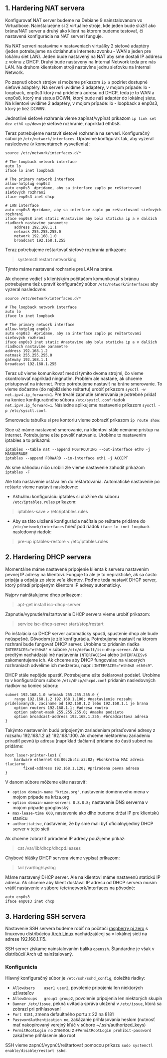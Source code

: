 
## 1. Hardering NAT servera

Konfigurovať NAT server budeme na Debiane 9 nainstalovanom vo Virtualboxe. Nainštaluejme si 2 virtuálne stroje, kde jeden bude slúžiť ako brána/NAT server a druhý ako klient na ktorom budeme testovať, či nastavená konfigurácia na NAT serveri funguje. 

Na NAT serveri nastavime v nastaveniach virtuálky 2 sieťové adaptéry (jeden potrebujeme na dotiahnutie internetu zvonku - WAN a jeden pre lokálnu siet LAN). Jeden bude nastavený na NAT aby sme dostali IP addresu z voknu z DHCP. Druhý bude nastaveny na Internal Network teda pre nás LAN. Na druhom klientskom stroji nastavíme jednu sieťovku na Internal Network.

Po zapnutí oboch strojov si možeme príkazom `ip a` poziriet dostupné sieťové adaptéry. Na serveri uvidíme 3 adaptéry, v mojom prípade: lo - loopback, enp0s3 ktorý má pridelenú adresu od DHCP, teda je to WAN a enp0s8, ktorý má status DOWN, ktorý bude náš adaptér do lokálnej siete. Na klientovi uvidíme 2 adaptéry, v mojom prípade: lo - loopback a enp0s3, ktorý je tiež DOWN.

Jednotlivé sieťové rozhrania vieme zapínať/vypínať príkazom `ip link set dev ethX up/down` je sieťové rozhranie, napríklad eth0s8.

Teraz potrebujeme nastaviť sietové rozhrania na serveri. Konfiguračný súbor je `/etc/network/interfaces`. Upravíme konfigurák tak, aby vyzeral nasledovne (v komentároch vysvetlenia):

```
source /etc/network/interfaces.d/*

# The loopback network interface
auto lo
iface lo inet loopback

# The primary network interface
allow-hotplug enp0s3
auto enp0s3  #pridame, aby sa interface zaplo po reštartovaní sieťových rozhraní
iface enp0s3 inet dhcp

# LAN interface
auto enp0s8 #pridame, aby sa interface zaplo po reštartovaní sieťových rozhraní
iface enp0s8 inet static #nastavime aby bola staticka ip a v dalších riadkoch nastavime parametre
	address 192.168.1.1
	netmask 255.255.255.0
	network 192.168.1.0
	broadcast 192.168.1.255
```

Teraz potrebujeme reštartovať sieťové rozhrania príkazom:

> systemctl restart networking

Týmto máme nastavené rozhranie pre LAN na bráne.

Ak chceme vedieť s klientským počítačom komunikovať s bránou potrebujeme tiež upraviť konfiguračný súbor `/etc/network/interfaces` aby vyzeral nasledovne:

```
source /etc/network/interfaces.d/*

# The loopback network interface
auto lo
iface lo inet loopback

# The primary network interface
allow-hotplug enp0s3
auto enp0s3  #pridame, aby sa interface zaplo po reštartovaní sieťových rozhraní
iface enp0s3 inet static #nastavime aby bola staticka ip a v dalších riadkoch nastavime parametre
address 192.168.1.2
netmask 255.255.255.0
gateway 192.168.1.1
broadcast 192.168.1.255
```

Teraz už vieme komunikovať medzi týmito dvoma strojmi, čo vieme skontrolovať napriklad ningnutím. Problém ale nastane, ak chceme pristupovať na internet. Preto potrebujeme nastaviť na bráne smerovanie. To vieme dočastne (do najbližsieho reštartu) urobiť príkazom `sysctl -w net.ipv4.ip_forward=1`. Pre trvalé zapnutie smerovania je potrebné pridať na koniec konfiguračného súboru `/etc/systcl.conf` riadok `net.ipv4.ip_forward=1`. Následne aplikujeme nastavenie príkazom `sysctl -p /etc/sysctl.conf`. 

Smerovaciu tabuľku si pre kontorlu vieme zobraziť príkazom `ip route show`.

Síce už máme nastavené smerovanie, na klientovi stále nemáme prístup na internet. Potrebujeme ešte povoliť natovanie. Urobíme to nastavením iptables a to príkazmi:

```
iptables --table nat --append POSTROUTING --out-interface eth0 -j MASQUERADE
iptables --append FORWARD --in-interface eth1 -j ACCEPT
```
Ak sme náhodou ničo urobili zle vieme nastavenie zahodit príkazom `iptables -F`

Ale toto nastavenie ostáva len do reštartovania. Automatické nastavenie po reštarte vieme nastavit nasledovne:

* Aktuálnu konfiguráciu iptables si uložíme do súboru `/etc/iptables.rules` príkazom: 

> iptables-save > /etc/iptables.rules

* Aby sa táto uložená konfigurácia načítala po reštarte pridáme do `/etc/network/interfaces` hneď pod riadok `iface lo inet loopback` nasledovný riadok:

> pre-up iptables-restore < /etc/iptables.rules

## 2. Hardering DHCP servera

Momentálne máme nastavené pripojenie klienta k serveru nastavením pevnej IP adresy na klientovi. Funguje to ale je to nepraktické, ak sa často pripája a odpája zo siete veľa klientov. Poďme teda nastaviť DHCP server, ktorý priradí pripojeným klientom IP adresy automaticky.

Najprv nainštalujeme dhcp príkazom:

> apt-get install isc-dhcp-server

Zapnutie/vypnutie/reštartovanie DHCP servera vieme urobiť príkazom:

> service isc-dhcp-server start/stop/restart

Po inštalácia sa DHCP server automaticky spustí, spustenie dhcp ale bude neúspešné. Dǒvodom je zlé konfigurácia. Potrebujeme nastaviť na ktorom rozhraní bude fungovať DHCP server. Urobíme to pridaním riadka `INTERFACES="eth0s8"` v súbore `/etc/default/isc-dhcp-server`. Ak sa predtým nachádzajú iné nastavenia `INTERFACESv4` alebo `INTERFACESv6` zakomentujeme ich. Ak chceme aby DHCP fungovalao na viacerých rozhraniach odvelíme ich medzerou, napr.: `INTERFACES="eth0s8 eth0s9"`.

DHCP stále nepôjde spustiť. Potrebujeme ešte deklarovať podsieť. Urobíme to v konfiguračnom súbore `/etc/dhcp/dhcpd.conf` pridaním nasledovných riadkov na koniec súboru:

```
subnet 192.168.1.0 netmask 255.255.255.0 {
	range 192.168.1.2 192.168.1.100; #nastavienie rozsahu pridelovanych, zaciname od 192.168.1.2 lebo 192.168.1.1 je brana
	option routers 192.168.1.1; #adresa routra
	option subnet-mask 255.255.255.0; #maska podsiete
	option broadcast-address 192.168.1.255; #broadcastova adresa
}
```
Takýmto nastavením budú pripojeným zariadeniam priraďované adresy z rozsahu 192.168.1.2 až 192.168.1.100. Ak chceme niektorému zariadeniu priradiť pevnú ip adresu (napríklad tlačiarni) pridáme do časti subnet na pridáme:

```
host laser-printer-lex1 {
	hardware ethernet 08:00:2b:4c:a3:82; #konkretna MAC adresa tlaciarne
        fixed-address 192.168.1.120; #priradena pevna adresa
}
```

V danom súbore môžeme ešte nastaviť:

* `option domain-name "kriza.org"`, nastavenie doménoveho mena v mojom prípade na kriza.org
* `option domain-name-servers 8.8.8.8;` nastavenie DNS serverna v mojom prípade googlovský 
* `max-lease-time 600`, nastavenie ako dlho budeme držat IP pre klientskú stanicu
* `authoritative`, nastavenie, že by sme mali byť oficialny/jediný DHCP server v tejto sieti

Ak chceme zobraziť priradené IP adresy použijeme príkaz:

> cat /var/lib/dhcp/dhcpd.leases

Chybové hlášky DHCP servera vieme vypísať príkazom:

> tail /var/log/syslog

Máme nastavený DHCP server. Ale na klientovi máme nastavenú statickú IP adresu. Ak chceme aby klient dostával IP adresu od DHCP servera musím vrátiť nastavenie v súbore /etc/network/interfaces na pôvodné:

```
auto enp0s3
iface enp0s3 inet dhcp
```

## 3. Hardering SSH servera

Nastavenie SSH servera budeme robiť na počítači [raspberry pi zero](https://www.raspberrypi.org/products/raspberry-pi-zero/) s linuxovou distribúciou [Arch Linux](https://archlinuxarm.org/platforms/armv6/raspberry-pi) nachádzajúcej sa v lokálnej sieti na adrese 192.168.1.115.

SSH server získame nainstalovaním balíka `openssh`. Štandardne je však v distribúcií Arch už nainštalovaný. 

### Konfigurácia

Hlavný konfiguračný súbor je `/etc/ssh/sshd_config`, doležité riadky:
  * `AllowUsers    user1 user2`, povolenie pripojenia len niektorých užívateľov
  * `AllowGroups   group1 group2`, povolenie pripojenia len niektorých skupín
  * `Banner /etc/issue`, pekná uvítacia správa uložená v `/etc/issue`, ktorá sa zobrazí pri prihlasovaní 
  * `Port 8181`, zmena defaultného portu z 22 na 8181
  * `PasswordAuthentication no`, zakázanie prihlasovania heslom (nutnosť mať nakopírovaný verejný kľúč v súbore ~/.ssh/authorized_keys)
  * `PermitRootLogin no` zmenou z `#PermitRootLogin prohibit-password` zakážeme prihlásenie ako root
  
SSH vieme zapnúť/vypnúť/reštartovať pomocou príkazu `sudo systemctl enable/disable/restart sshd`.
